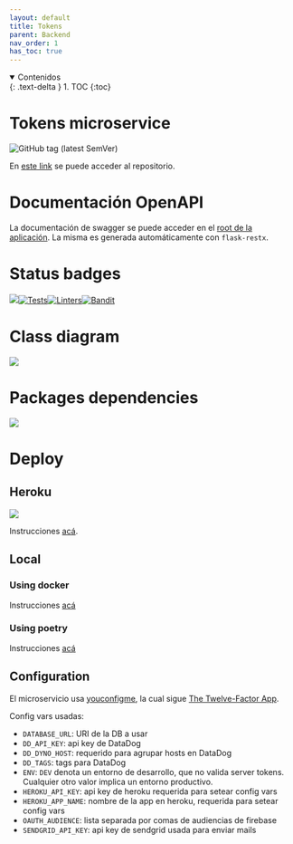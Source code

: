 ```yaml
---
layout: default
title: Tokens
parent: Backend
nav_order: 1
has_toc: true
---
```


<details open markdown="block">
  <summary>
	Contenidos
  </summary>
  {: .text-delta }
1. TOC
{:toc}
</details>

# Tokens microservice
![GitHub tag (latest SemVer)](https://img.shields.io/github/v/tag/7552-2020C2-grupo5/tokens-microservice)

En [este link](https://github.com/7552-2020C2-grupo5/tokens-microservice) se puede acceder al repositorio.

# Documentación OpenAPI
La documentación de swagger se puede acceder en el [root de la aplicación](https://bookbnb5-tokens-microservice.herokuapp.com). La misma es generada automáticamente con `flask-restx`.

# Status badges
![](https://raw.githubusercontent.com/7552-2020C2-grupo5/tokens-microservice/master/coverage-badge.svg)[![Tests](https://github.com/7552-2020C2-grupo5/tokens-microservice/actions/workflows/tests.yml/badge.svg)](https://github.com/7552-2020C2-grupo5/tokens-microservice/actions/workflows/tests.yml)[![Linters](https://github.com/7552-2020C2-grupo5/tokens-microservice/actions/workflows/linters.yml/badge.svg)](https://github.com/7552-2020C2-grupo5/tokens-microservice/actions/workflows/linters.yml)[![Bandit](https://github.com/7552-2020C2-grupo5/tokens-microservice/actions/workflows/bandit.yml/badge.svg)](https://github.com/7552-2020C2-grupo5/tokens-microservice/actions/workflows/bandit.yml)

# Class diagram
![](https://github.com/7552-2020C2-grupo5/tokens-microservice/blob/master/docs/images/project_classes.png?raw=true)

# Packages dependencies
![](https://github.com/7552-2020C2-grupo5/tokens-microservice/blob/master/docs/images/packages_dependencies.png?raw=true)

# Deploy
## Heroku
![](https://heroku-badge.herokuapp.com/?app=bookbnb5-tokens-microservice)

Instrucciones [acá](https://github.com/7552-2020C2-grupo5/tokens-microservice#deploy-to-heroku).

## Local
### Using docker
Instrucciones [acá](https://github.com/7552-2020C2-grupo5/tokens-microservice#docker)

### Using poetry
Instrucciones [acá](https://github.com/7552-2020C2-grupo5/tokens-microservice#running-locally)

## Configuration
El microservicio usa [youconfigme](https://crossnox.github.io/YouConfigMe/), la cual sigue [The Twelve-Factor App](https://12factor.net/config).

Config vars usadas:
- `DATABASE_URL`: URI de la DB a usar
- `DD_API_KEY`: api key de DataDog
- `DD_DYNO_HOST`: requerido para agrupar hosts en DataDog
- `DD_TAGS`: tags para DataDog
- `ENV`: `DEV` denota un entorno de desarrollo, que no valida server tokens. Cualquier otro valor implica un entorno productivo.
- `HEROKU_API_KEY`: api key de heroku requerida para setear config vars
- `HEROKU_APP_NAME`: nombre de la app en heroku, requerida para setear config vars
- `OAUTH_AUDIENCE`: lista separada por comas de audiencias de firebase
- `SENDGRID_API_KEY`: api key de sendgrid usada para enviar mails
